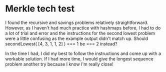 # Merkle tech test

I found the recursive and savings problems relatively straightforward. However, as I haven't had much practice with hashmaps before, I had to do a lot of trial and error and the instructions for the second lowest problem were a little confusing as the example output didn't match up. Should secondLowest( [4, 3, 1, 1, 2] ) === 1 be === 2 instead?

In the time I had, I did my best to follow the instructions and come up with a workable solution. If I had more time, I would give the longest sequence problem another try because I know I'm really close!
